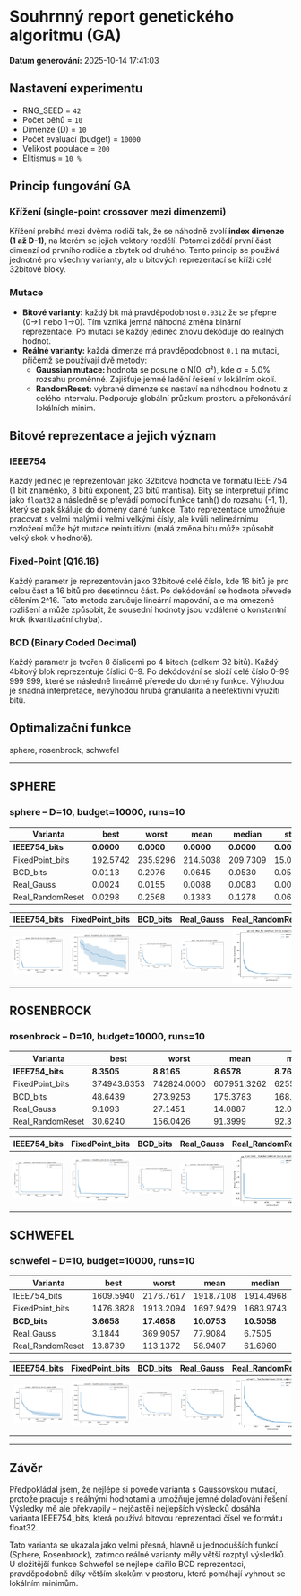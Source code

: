 # Souhrnný report genetického algoritmu (GA)
**Datum generování:** 2025-10-14 17:41:03

## Nastavení experimentu

- RNG_SEED = `42`
- Počet běhů = `10`
- Dimenze (D) = `10`
- Počet evaluací (budget) = `10000`
- Velikost populace = `200`
- Elitismus = `10 %`

## Princip fungování GA

### Křížení (single-point crossover mezi dimenzemi)
Křížení probíhá mezi dvěma rodiči tak, že se náhodně zvolí **index dimenze (1 až D-1)**, na kterém se jejich vektory rozdělí. Potomci zdědí první část dimenzí od prvního rodiče a zbytek od druhého. Tento princip se používá jednotně pro všechny varianty, ale u bitových reprezentací se kříží celé 32bitové bloky.

### Mutace
- **Bitové varianty:** každý bit má pravděpodobnost `0.0312` že se přepne (0→1 nebo 1→0). Tím vzniká jemná náhodná změna binární reprezentace. Po mutaci se každý jedinec znovu dekóduje do reálných hodnot.
- **Reálné varianty:** každá dimenze má pravděpodobnost `0.1` na mutaci, přičemž se používají dvě metody:
  - **Gaussian mutace:** hodnota se posune o N(0, σ²), kde σ = 5.0% rozsahu proměnné. Zajišťuje jemné ladění řešení v lokálním okolí.
  - **RandomReset:** vybrané dimenze se nastaví na náhodnou hodnotu z celého intervalu. Podporuje globální průzkum prostoru a překonávání lokálních minim.

## Bitové reprezentace a jejich význam

### IEEE754
Každý jedinec je reprezentován jako 32bitová hodnota ve formátu IEEE 754 (1 bit znaménko, 8 bitů exponent, 23 bitů mantisa). Bity se interpretují přímo jako `float32` a následně se převádí pomocí funkce tanh() do rozsahu (-1, 1), který se pak škáluje do domény dané funkce. Tato reprezentace umožňuje pracovat s velmi malými i velmi velkými čísly, ale kvůli nelineárnímu rozložení může být mutace neintuitivní (malá změna bitu může způsobit velký skok v hodnotě).

### Fixed-Point (Q16.16)
Každý parametr je reprezentován jako 32bitové celé číslo, kde 16 bitů je pro celou část a 16 bitů pro desetinnou část. Po dekódování se hodnota převede dělením 2^16. Tato metoda zaručuje lineární mapování, ale má omezené rozlišení a může způsobit, že sousední hodnoty jsou vzdálené o konstantní krok (kvantizační chyba).

### BCD (Binary Coded Decimal)
Každý parametr je tvořen 8 číslicemi po 4 bitech (celkem 32 bitů). Každý 4bitový blok reprezentuje číslici 0–9. Po dekódování se složí celé číslo 0–99 999 999, které se následně lineárně převede do domény funkce. Výhodou je snadná interpretace, nevýhodou hrubá granularita a neefektivní využití bitů.

## Optimalizační funkce
sphere, rosenbrock, schwefel

---
## SPHERE

### sphere – D=10, budget=10000, runs=10

| Varianta | best | worst | mean | median | std |
|-----------|-------|-------|------|--------|------|
| **IEEE754_bits** | **0.0000** | **0.0000** | **0.0000** | **0.0000** | **0.0000** |
| FixedPoint_bits | 192.5742 | 235.9296 | 214.5038 | 209.7309 | 15.0625 |
| BCD_bits | 0.0113 | 0.2076 | 0.0645 | 0.0530 | 0.0535 |
| Real_Gauss | 0.0024 | 0.0155 | 0.0088 | 0.0083 | 0.0039 |
| Real_RandomReset | 0.0298 | 0.2568 | 0.1383 | 0.1278 | 0.0657 |

| IEEE754_bits | FixedPoint_bits | BCD_bits | Real_Gauss | Real_RandomReset |
| --- | --- | --- | --- | --- |
| ![IEEE754_bits](charts/sphere/D10/IEEE754_bits.png) | ![FixedPoint_bits](charts/sphere/D10/FixedPoint_bits.png) | ![BCD_bits](charts/sphere/D10/BCD_bits.png) | ![Real_Gauss](charts/sphere/D10/Real_Gauss.png) | ![Real_RandomReset](charts/sphere/D10/Real_RandomReset.png) |


## ROSENBROCK

### rosenbrock – D=10, budget=10000, runs=10

| Varianta | best | worst | mean | median | std |
|-----------|-------|-------|------|--------|------|
| **IEEE754_bits** | **8.3505** | **8.8165** | **8.6578** | **8.7614** | **0.1969** |
| FixedPoint_bits | 374943.6353 | 742824.0000 | 607951.3262 | 625523.1817 | 105092.5129 |
| BCD_bits | 48.6439 | 273.9253 | 175.3783 | 168.9099 | 60.9190 |
| Real_Gauss | 9.1093 | 27.1451 | 14.0887 | 12.0019 | 5.2516 |
| Real_RandomReset | 30.6240 | 156.0426 | 91.3999 | 92.3007 | 35.3104 |

| IEEE754_bits | FixedPoint_bits | BCD_bits | Real_Gauss | Real_RandomReset |
| --- | --- | --- | --- | --- |
| ![IEEE754_bits](charts/rosenbrock/D10/IEEE754_bits.png) | ![FixedPoint_bits](charts/rosenbrock/D10/FixedPoint_bits.png) | ![BCD_bits](charts/rosenbrock/D10/BCD_bits.png) | ![Real_Gauss](charts/rosenbrock/D10/Real_Gauss.png) | ![Real_RandomReset](charts/rosenbrock/D10/Real_RandomReset.png) |


## SCHWEFEL

### schwefel – D=10, budget=10000, runs=10

| Varianta | best | worst | mean | median | std |
|-----------|-------|-------|------|--------|------|
| IEEE754_bits | 1609.5940 | 2176.7617 | 1918.7108 | 1914.4968 | 172.4852 |
| FixedPoint_bits | 1476.3828 | 1913.2094 | 1697.9429 | 1683.9743 | 138.3659 |
| **BCD_bits** | **3.6658** | **17.4658** | **10.0753** | **10.5058** | **4.7065** |
| Real_Gauss | 3.1844 | 369.9057 | 77.9084 | 6.7505 | 123.2230 |
| Real_RandomReset | 13.8739 | 113.1372 | 58.9407 | 61.6960 | 25.2869 |

| IEEE754_bits | FixedPoint_bits | BCD_bits | Real_Gauss | Real_RandomReset |
| --- | --- | --- | --- | --- |
| ![IEEE754_bits](charts/schwefel/D10/IEEE754_bits.png) | ![FixedPoint_bits](charts/schwefel/D10/FixedPoint_bits.png) | ![BCD_bits](charts/schwefel/D10/BCD_bits.png) | ![Real_Gauss](charts/schwefel/D10/Real_Gauss.png) | ![Real_RandomReset](charts/schwefel/D10/Real_RandomReset.png) |


---

## Závěr

Předpokládal jsem, že nejlépe si povede varianta s Gaussovskou mutací, protože pracuje s reálnými hodnotami a umožňuje jemné dolaďování řešení.
Výsledky mě ale překvapily – nejčastěji nejlepších výsledků dosáhla varianta IEEE754_bits, která používá bitovou reprezentaci čísel ve formátu float32.

Tato varianta se ukázala jako velmi přesná, hlavně u jednodušších funkcí (Sphere, Rosenbrock), zatímco reálné varianty měly větší rozptyl výsledků.
U složitější funkce Schwefel se nejlépe dařilo BCD reprezentaci, pravděpodobně díky větším skokům v prostoru, které pomáhají vyhnout se lokálním minimům.
